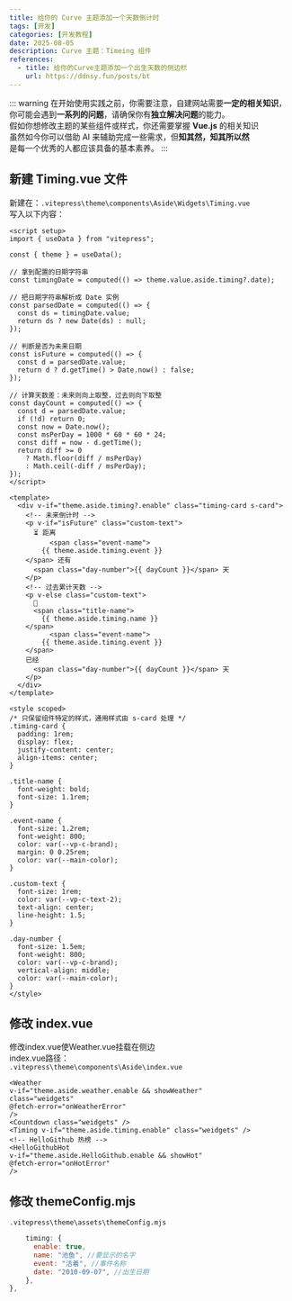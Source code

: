 ```yaml
---
title: 给你的 Curve 主题添加一个天数倒计时
tags: [开发]
categories: [开发教程]
date: 2025-08-05
description: Curve 主题：Timeing 组件
references:
  - title: 给你的Curve主题添加一个出生天数的侧边栏
    url: https://ddnsy.fun/posts/bt
---
```

::: warning
在开始使用实践之前，你需要注意，自建网站需要**一定的相关知识**，你可能会遇到**一系列的问题**，请确保你有**独立解决问题**的能力。<br>
假如你想修改主题的某些组件或样式，你还需要掌握 **Vue.js** 的相关知识<br>
虽然如今你可以借助 AI 来辅助完成一些需求，但**知其然，知其所以然**<br>
是每一个优秀的人都应该具备的基本素养。
:::

## 新建 Timing.vue 文件
新建在：`.vitepress\theme\components\Aside\Widgets\Timing.vue`<br>
写入以下内容：
```vue
<script setup>
import { useData } from "vitepress";

const { theme } = useData();

// 拿到配置的日期字符串
const timingDate = computed(() => theme.value.aside.timing?.date);

// 把日期字符串解析成 Date 实例
const parsedDate = computed(() => {
  const ds = timingDate.value;
  return ds ? new Date(ds) : null;
});

// 判断是否为未来日期
const isFuture = computed(() => {
  const d = parsedDate.value;
  return d ? d.getTime() > Date.now() : false;
});

// 计算天数差：未来则向上取整，过去则向下取整
const dayCount = computed(() => {
  const d = parsedDate.value;
  if (!d) return 0;
  const now = Date.now();
  const msPerDay = 1000 * 60 * 60 * 24;
  const diff = now - d.getTime();
  return diff >= 0
    ? Math.floor(diff / msPerDay)
    : Math.ceil(-diff / msPerDay);
});
</script>

<template>
  <div v-if="theme.aside.timing?.enable" class="timing-card s-card">
    <!-- 未来倒计时 -->
    <p v-if="isFuture" class="custom-text">
      ⏳ 距离 
          <span class="event-name">
        {{ theme.aside.timing.event }}
    </span> 还有
      <span class="day-number">{{ dayCount }}</span> 天
    </p>
    <!-- 过去累计天数 -->
    <p v-else class="custom-text">
      💌 
      <span class="title-name">
        {{ theme.aside.timing.name }}
    </span> 
          <span class="event-name">
        {{ theme.aside.timing.event }}
    </span>
    已经
      <span class="day-number">{{ dayCount }}</span> 天
    </p>
  </div>
</template>

<style scoped>
/* 只保留组件特定的样式，通用样式由 s-card 处理 */
.timing-card {
  padding: 1rem;
  display: flex;
  justify-content: center;
  align-items: center;
}

.title-name {
  font-weight: bold;
  font-size: 1.1rem;
}

.event-name {
  font-size: 1.2rem;
  font-weight: 800;
  color: var(--vp-c-brand);
  margin: 0 0.25rem;
  color: var(--main-color);
}

.custom-text {
  font-size: 1rem;
  color: var(--vp-c-text-2);
  text-align: center;
  line-height: 1.5;
}

.day-number {
  font-size: 1.5em;
  font-weight: 800;
  color: var(--vp-c-brand);
  vertical-align: middle;
  color: var(--main-color);
}
</style>

```

## 修改 index.vue
修改index.vue使Weather.vue挂载在侧边<br>
index.vue路径：<br>
`.vitepress\theme\components\Aside\index.vue`

```vue{7}
<Weather
v-if="theme.aside.weather.enable && showWeather"
class="weidgets"
@fetch-error="onWeatherError"
/>
<Countdown class="weidgets" />
<Timing v-if="theme.aside.timing.enable" class="weidgets" />
<!-- HelloGithub 热榜 -->
<HelloGithubHot
v-if="theme.aside.HelloGithub.enable && showHot"
@fetch-error="onHotError"
/>
```

## 修改 themeConfig.mjs
`.vitepress\theme\assets\themeConfig.mjs`
```js
    timing: {
      enable: true,
      name: "池鱼", //要显示的名字
      event: "活着", //事件名称
      date: "2010-09-07", //出生日期
    },
},
```